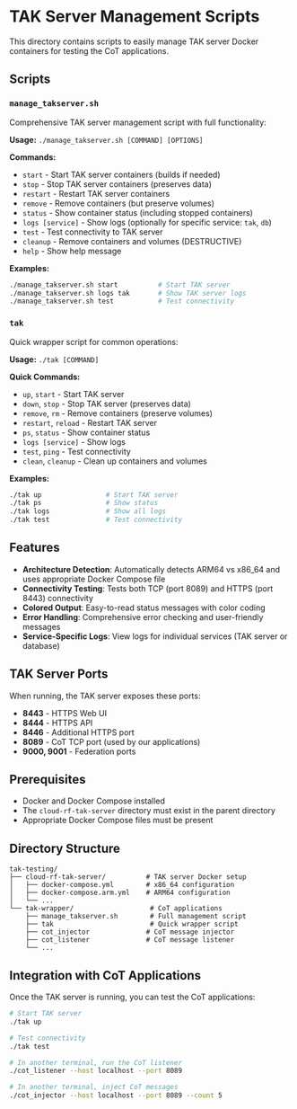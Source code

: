 # TAK Server Management Scripts

This directory contains scripts to easily manage TAK server Docker containers for testing the CoT applications.

## Scripts

### `manage_takserver.sh`
Comprehensive TAK server management script with full functionality:

**Usage:** `./manage_takserver.sh [COMMAND] [OPTIONS]`

**Commands:**
- `start` - Start TAK server containers (builds if needed)
- `stop` - Stop TAK server containers (preserves data)
- `restart` - Restart TAK server containers
- `remove` - Remove containers (but preserve volumes)
- `status` - Show container status (including stopped containers)
- `logs [service]` - Show logs (optionally for specific service: `tak`, `db`)
- `test` - Test connectivity to TAK server
- `cleanup` - Remove containers and volumes (DESTRUCTIVE)
- `help` - Show help message

**Examples:**
```bash
./manage_takserver.sh start          # Start TAK server
./manage_takserver.sh logs tak       # Show TAK server logs
./manage_takserver.sh test           # Test connectivity
```

### `tak`
Quick wrapper script for common operations:

**Usage:** `./tak [COMMAND]`

**Quick Commands:**
- `up`, `start` - Start TAK server
- `down`, `stop` - Stop TAK server (preserves data)
- `remove`, `rm` - Remove containers (preserve volumes)
- `restart`, `reload` - Restart TAK server
- `ps`, `status` - Show container status
- `logs [service]` - Show logs
- `test`, `ping` - Test connectivity
- `clean`, `cleanup` - Clean up containers and volumes

**Examples:**
```bash
./tak up                # Start TAK server
./tak ps                # Show status
./tak logs              # Show all logs
./tak test              # Test connectivity
```

## Features

- **Architecture Detection**: Automatically detects ARM64 vs x86_64 and uses appropriate Docker Compose file
- **Connectivity Testing**: Tests both TCP (port 8089) and HTTPS (port 8443) connectivity
- **Colored Output**: Easy-to-read status messages with color coding
- **Error Handling**: Comprehensive error checking and user-friendly messages
- **Service-Specific Logs**: View logs for individual services (TAK server or database)

## TAK Server Ports

When running, the TAK server exposes these ports:
- **8443** - HTTPS Web UI
- **8444** - HTTPS API  
- **8446** - Additional HTTPS port
- **8089** - CoT TCP port (used by our applications)
- **9000, 9001** - Federation ports

## Prerequisites

- Docker and Docker Compose installed
- The `cloud-rf-tak-server` directory must exist in the parent directory
- Appropriate Docker Compose files must be present

## Directory Structure

```
tak-testing/
├── cloud-rf-tak-server/          # TAK server Docker setup
│   ├── docker-compose.yml        # x86_64 configuration
│   ├── docker-compose.arm.yml    # ARM64 configuration  
│   └── ...
└── tak-wrapper/                   # CoT applications
    ├── manage_takserver.sh        # Full management script
    ├── tak                        # Quick wrapper script
    ├── cot_injector              # CoT message injector
    ├── cot_listener              # CoT message listener
    └── ...
```

## Integration with CoT Applications

Once the TAK server is running, you can test the CoT applications:

```bash
# Start TAK server
./tak up

# Test connectivity  
./tak test

# In another terminal, run the CoT listener
./cot_listener --host localhost --port 8089

# In another terminal, inject CoT messages
./cot_injector --host localhost --port 8089 --count 5
```